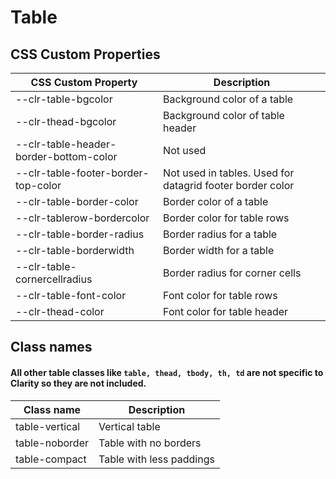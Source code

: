 # Table

## CSS Custom Properties

| CSS Custom Property                    | Description                                               |
| -------------------------------------- | --------------------------------------------------------- |
| --clr-table-bgcolor                    | Background color of a table                               |
| --clr-thead-bgcolor                    | Background color of table header                          |
| --clr-table-header-border-bottom-color | Not used                                                  |
| --clr-table-footer-border-top-color    | Not used in tables. Used for datagrid footer border color |
| --clr-table-border-color               | Border color of a table                                   |
| --clr-tablerow-bordercolor             | Border color for table rows                               |
| --clr-table-border-radius              | Border radius for а table                                 |
| --clr-table-borderwidth                | Border width for а table                                  |
| --clr-table-cornercellradius           | Border radius for corner cells                            |
| --clr-table-font-color                 | Font color for table rows                                 |
| --clr-thead-color                      | Font color for table header                               |

## Class names

#### All other table classes like `table, thead, tbody, th, td` are not specific to Clarity so they are not included.

| Class name     | Description              |
| -------------- | ------------------------ |
| table-vertical | Vertical table           |
| table-noborder | Table with no borders    |
| table-compact  | Table with less paddings |
